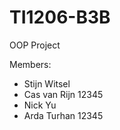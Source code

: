# TI1206-B3B
OOP Project

Members:
  - Stijn Witsel
  - Cas van Rijn 12345
  - Nick Yu
  - Arda Turhan 12345